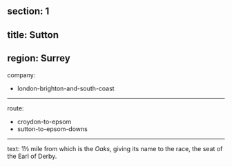 section: 1
----
title: Sutton
----
region: Surrey
----
company:
- london-brighton-and-south-coast
----
route:
- croydon-to-epsom
- sutton-to-epsom-downs
----
text: 1½ mile from which is the *Oaks*, giving its name to the race, the seat of the Earl of Derby.

